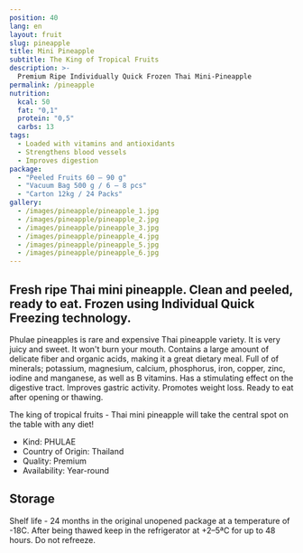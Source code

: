 ```yaml
---
position: 40
lang: en
layout: fruit
slug: pineapple
title: Mini Pineapple
subtitle: The King of Tropical Fruits
description: >-
  Premium Ripe Individually Quick Frozen Thai Mini-Pineapple
permalink: /pineapple
nutrition:
  kcal: 50
  fat: "0,1"
  protein: "0,5"
  carbs: 13
tags:
  - Loaded with vitamins and antioxidants
  - Strengthens blood vessels
  - Improves digestion
package:
  - "Peeled Fruits 60 — 90 g"
  - "Vacuum Bag 500 g / 6 — 8 pcs"
  - "Carton 12kg / 24 Packs"
gallery:
  - /images/pineapple/pineapple_1.jpg
  - /images/pineapple/pineapple_2.jpg
  - /images/pineapple/pineapple_3.jpg
  - /images/pineapple/pineapple_4.jpg
  - /images/pineapple/pineapple_5.jpg
  - /images/pineapple/pineapple_6.jpg
---
```


## Fresh ripe Thai mini pineapple. Clean and peeled, ready to eat. Frozen using Individual Quick Freezing technology.

Phulae pineapples is rare and expensive Thai pineapple variety. It is very
juicy and sweet. It won't burn your mouth. Contains a large amount of delicate
fiber and organic acids, making it a great dietary meal. Full of of minerals;
potassium, magnesium, calcium, phosphorus, iron, copper, zinc, iodine and
manganese, as well as B vitamins. Has a stimulating effect on the digestive
tract. Improves gastric activity. Promotes weight loss. Ready to eat after opening or thawing.

The king of tropical fruits - Thai mini pineapple will take the central spot
on the table with any diet!

* Kind: PHULAE
* Country of Origin: Thailand
* Quality: Premium
* Availability: Year-round

## Storage

Shelf life - 24 months in the original unopened package at a temperature of -18С.
After being thawed keep in the refrigerator at +2–5ªС for up to 48 hours.
Do not refreeze.
